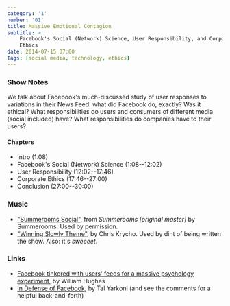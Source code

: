 ```yaml
---
category: '1'
number: '01'
title: Massive Emotional Contagion
subtitle: >
    Facebook's Social (Network) Science, User Responsibility, and Corporate
    Ethics
date: 2014-07-15 07:00
Tags: [social media, technology, ethics]
---
```


### Show Notes

We talk about Facebook's much-discussed study of user responses to variations in
their News Feed: what did Facebook do, exactly? Was it ethical? What
responsibilities do users and consumers of different media (social included)
have? What responsibilities do companies have to their users?

#### Chapters

  - Intro (1:08)
  - Facebook's Social (Network) Science (1:08--12:02)
  - User Responsibility (12:02--17:46)
  - Corporate Ethics (17:46--27:00)
  - Conclusion (27:00--30:00)

### Music

  - ["Summerooms Social"](//summerooms.bandcamp.com/track/summerooms-social),
    from _Summerooms [original master]_ by Summerooms. Used by permission.
  - ["Winning Slowly Theme"](//soundcloud.com/chriskrycho/winning-slowly),
    by Chris Krycho. Used by dint of being written the show. Also: it's *sweeeet*.

### Links

  - [Facebook tinkered with users' feeds for a massive psychology experiment][fb],
    by William Hughes
  - [In Defense of Facebook][def], by Tal Yarkoni (and see the comments for a
    helpful back-and-forth)

[fb]: //www.avclub.com/article/facebook-tinkered-users-feeds-massive-psychology-e-206324
[def]: //www.talyarkoni.org/blog/2014/06/28/in-defense-of-facebook/
